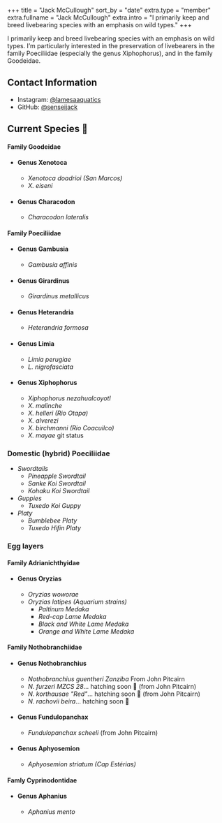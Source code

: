 +++
title = "Jack McCullough"
sort_by = "date"
extra.type = "member"
extra.fullname = "Jack McCullough"
extra.intro = "I primarily keep and breed livebearing species with an emphasis on wild types."
+++

I primarily keep and breed livebearing species with an emphasis on wild types. I’m particularly interested in the preservation of livebearers in the family Poeciliidae (especially the genus Xiphophorus), and in the family Goodeidae.

## Contact Information

- Instagram: [@lamesaaquatics](https://www.instagram.com/lamesaaquatics)
- GitHub: [@senseijack](https://github.com/senseijack)

## Current Species 🐠
#### Family Goodeidae
- #### Genus Xenotoca  
  - *Xenotoca doadrioi (San Marcos)*  
  - *X. eiseni*  
- #### Genus Characodon  
  - *Characodon lateralis*
#### Family Poeciliidae
- #### Genus Gambusia  
  - *Gambusia affinis*
- #### Genus Girardinus   
  - *Girardinus metallicus*  
- #### Genus Heterandria  
  - *Heterandria formosa*
- #### Genus Limia  
  - *Limia perugiae*  
  - *L. nigrofasciata*  
- #### Genus Xiphophorus
  - *Xiphophorus nezahualcoyotl*  
  - *X. malinche*  
  - *X. helleri (Rio Otapa)*  
  - *X. alverezi*  
  - *X. birchmanni (Rio Coacuilco)*
  - *X. mayae*  git status

### Domestic (hybrid) Poeciliidae
- *Swordtails*
  - *Pineapple Swordtail*  
  - *Sanke Koi Swordtail*
  - *Kohaku Koi Swordtail*
- *Guppies*
  - *Tuxedo Koi Guppy*
- *Platy*
  - *Bumblebee Platy*
  - *Tuxedo Hifin Platy*  
### Egg layers
#### Family Adrianichthyidae
- #### Genus Oryzias
  - *Oryzias woworae*
  - *Oryzias latipes (Aquarium strains)*
    - *Paltinum Medaka*
    - *Red-cap Lame Medaka*
    - *Black and White Lame Medaka*
    - *Orange and White Lame Medaka*
#### Family  Nothobranchiidae
- #### Genus Nothobranchius
  - *Nothobranchius guentheri Zanziba* From John Pitcairn
  - *N. furzeri MZCS 28*... hatching soon 🤞 (from John Pitcairn)  
  - *N. korthausae "Red"*... hatching soon 🤞 (from John Pitcairn)   
  - *N. rachovii beira*... hatching soon 🤞
- #### Genus Fundulopanchax
  - *Fundulopanchax scheeli* (from John Pitcairn)
- #### Genus Aphyosemion 
  - *Aphyosemion striatum (Cap Estérias)*
#### Famly Cyprinodontidae 
- #### Genus Aphanius
  - *Aphanius mento* 

<!-- ## Past Species 🐟
#### Family Anablepidae
- #### Genus Jenynsia 
  - *Jenynsia onca* 
#### Family Zenarchopteridae 
- #### Genus Dermogenys
  - *Dermogenys pusilla (Aquarium strain)*  -->